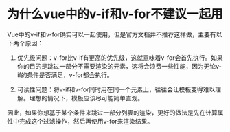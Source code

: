 # 为什么vue中的v-if和v-for不建议一起用

Vue中的v-if和v-for确实可以一起使用，但是官方文档并不推荐这样做，主要有以下两个原因：

1. 优先级问题：v-for比v-if有更高的优先级，这就意味着v-for会首先执行。如果你的目的是跳过一部分不需要渲染的元素，这将会浪费一些性能，因为无论v-if的条件是否满足，v-for都会执行。

2. 可读性问题：将v-if和v-for同时用在同一个元素上，往往会让模板变得难以理解。理想的情况下，模板应该尽可能简单直观。

因此，如果你想基于某个条件来跳过一部分列表的渲染，更好的做法是先在计算属性中完成这个过滤操作，然后再使用v-for来渲染结果。